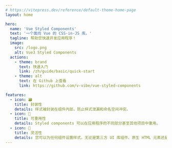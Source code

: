 ```yaml
---
# https://vitepress.dev/reference/default-theme-home-page
layout: home

hero:
  name: 'Vue Styled Components'
  text: '一个面向 Vue 的 CSS-in-JS 库。'
  tagline: 帮助您快速开发应用程序！
  image:
    src: /logo.png
    alt: Vue3 Styled Components
  actions:
    - theme: brand
      text: 快速入门
      link: /zh/guide/basic/quick-start
    - theme: alt
      text: 在 Github 上查看
      link: https://github.com/v-vibe/vue-styled-components

features:
  - icon: 🗃
    title: 封装性
    details: 样式被封装在组件内部，防止样式泄漏和命名空间冲突。
  - icon: 🧣
    title: 可重用性
    details: Styled components 可以在应用程序的不同部分甚至其他项目中重用。
  - icon: 🚁
    title: 灵活性
    details: 您可以为任何组件设置样式，无论是第三方 UI 库组件、原生 HTML 元素还是自定义组件。
---
```

